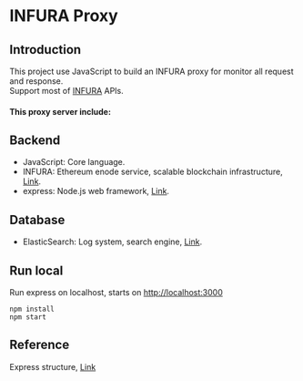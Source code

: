# INFURA Proxy

## Introduction

This project use JavaScript to build an INFURA proxy for monitor all request and response.  
Support most of [INFURA](https://infura.io/docs/) APIs.

#### This proxy server include:

## Backend

- JavaScript: Core language.
- INFURA: Ethereum enode service, scalable blockchain infrastructure, [Link](http://infura.io/).
- express: Node.js web framework, [Link](http://expressjs.com/).

## Database

- ElasticSearch: Log system, search engine, [Link](https://www.elastic.co/cn/).

## Run local

Run express on localhost, starts on [http://localhost:3000](http://localhost:3000)

```
npm install
npm start
```

## Reference

Express structure, [Link](https://www.terlici.com/2014/08/25/best-practices-express-structure.html)

